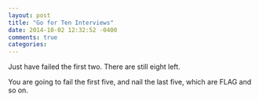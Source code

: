 ```yaml
---
layout: post
title: "Go for Ten Interviews"
date: 2014-10-02 12:32:52 -0400
comments: true
categories: 
---
```

Just have failed the first two. There are still eight left.

You are going to fail the first five, and nail the last five, which are FLAG and so on.
